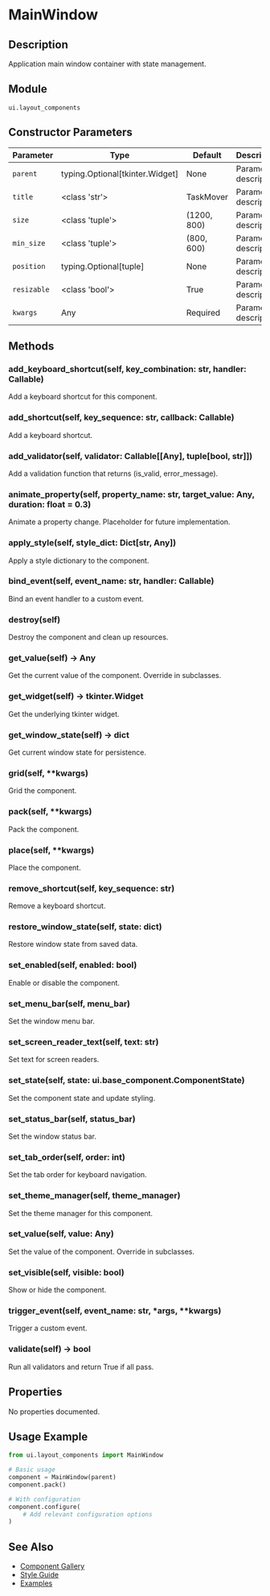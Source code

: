 # MainWindow

## Description
Application main window container with state management.

## Module
`ui.layout_components`

## Constructor Parameters
| Parameter | Type | Default | Description |
|-----------|------|---------|-------------|
| `parent` | typing.Optional[tkinter.Widget] | None | Parameter description |
| `title` | <class 'str'> | TaskMover | Parameter description |
| `size` | <class 'tuple'> | (1200, 800) | Parameter description |
| `min_size` | <class 'tuple'> | (800, 600) | Parameter description |
| `position` | typing.Optional[tuple] | None | Parameter description |
| `resizable` | <class 'bool'> | True | Parameter description |
| `kwargs` | Any | Required | Parameter description |

## Methods
### add_keyboard_shortcut(self, key_combination: str, handler: Callable)
Add a keyboard shortcut for this component.

### add_shortcut(self, key_sequence: str, callback: Callable)
Add a keyboard shortcut.

### add_validator(self, validator: Callable[[Any], tuple[bool, str]])
Add a validation function that returns (is_valid, error_message).

### animate_property(self, property_name: str, target_value: Any, duration: float = 0.3)
Animate a property change. Placeholder for future implementation.

### apply_style(self, style_dict: Dict[str, Any])
Apply a style dictionary to the component.

### bind_event(self, event_name: str, handler: Callable)
Bind an event handler to a custom event.

### destroy(self)
Destroy the component and clean up resources.

### get_value(self) -> Any
Get the current value of the component. Override in subclasses.

### get_widget(self) -> tkinter.Widget
Get the underlying tkinter widget.

### get_window_state(self) -> dict
Get current window state for persistence.

### grid(self, **kwargs)
Grid the component.

### pack(self, **kwargs)
Pack the component.

### place(self, **kwargs)
Place the component.

### remove_shortcut(self, key_sequence: str)
Remove a keyboard shortcut.

### restore_window_state(self, state: dict)
Restore window state from saved data.

### set_enabled(self, enabled: bool)
Enable or disable the component.

### set_menu_bar(self, menu_bar)
Set the window menu bar.

### set_screen_reader_text(self, text: str)
Set text for screen readers.

### set_state(self, state: ui.base_component.ComponentState)
Set the component state and update styling.

### set_status_bar(self, status_bar)
Set the window status bar.

### set_tab_order(self, order: int)
Set the tab order for keyboard navigation.

### set_theme_manager(self, theme_manager)
Set the theme manager for this component.

### set_value(self, value: Any)
Set the value of the component. Override in subclasses.

### set_visible(self, visible: bool)
Show or hide the component.

### trigger_event(self, event_name: str, *args, **kwargs)
Trigger a custom event.

### validate(self) -> bool
Run all validators and return True if all pass.


## Properties
No properties documented.

## Usage Example

```python
from ui.layout_components import MainWindow

# Basic usage
component = MainWindow(parent)
component.pack()

# With configuration
component.configure(
    # Add relevant configuration options
)
```

## See Also
- [Component Gallery](../gallery.md)
- [Style Guide](../style-guide/README.md)
- [Examples](../examples/mainwindow.py)
